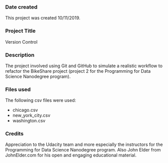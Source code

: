 ### Date created
This project was created 10/11/2019.

### Project Title
Version Control

### Description
The project involved using Git and GitHub to simulate a realistic workflow to refactor the BikeShare project (project 2 for the Programming for Data Science Nanodegree program).

### Files used
The following csv files were used:
* chicago.csv
* new_york_city.csv
* washington.csv

### Credits
Appreciation to the Udacity team and more especially the instructors for the Programming for Data Science Nanodegree program. Also John Elder from JohnElder.com for his open and engaging educational material.
